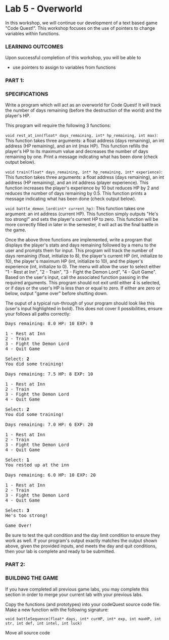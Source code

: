 # Lab 5 - Overworld

In this workshop, we will continue our development of a text based game "Code Quest!". This workshop focuses on the use of pointers to change variables within functions.

### LEARNING OUTCOMES

Upon successful completion of this workshop, you will be able to

- use pointers to assign to variables from functions

### PART 1:

### SPECIFICATIONS

Write a program which will act as an overworld for Code Quest! It will track the number of days remaining (before the destruction of the world) and the player's HP.

This program will require the following 3 functions:

`void rest_at_inn(float* days_remaining, int* hp_remaining, int max)`: This function takes three arguments: a float address (days remaining), an int address (HP remaining), and an int (max HP). This function refills the player's HP to its maximum value and decreases the number of days remaining by one. Print a message indicating what has been done (check output below).

`void train(float* days_remaining, int* hp_remaining, int* experience)`: This function takes three arguments: a float address (days remaining), an int address (HP remaining), and an int address (player experience). This function increases the player's experience by 10 but reduces HP by 2 and reduces the number of days remaining by 0.5. This function prints a message indicating what has been done (check output below).

`void battle_demon_lord(int* current_hp)`: This function takes one argument: an int address (current HP). This function simply outputs "He's too strong!" and sets the player's current HP to zero. This function will be more correctly filled in later in the semester, it will act as the final battle in the game.

Once the above three functions are implemented, write a program that displays the player's stats and days remaining followed by a menu to the user and prompts them for input. This program will track the number of days remaining (float, initialize to 8), the player's current HP (int, initialize to 10), the player's maximum HP (int, initialize to 10), and the player's experience (int, initialize to 0). The menu will allow the user to select either "1 - Rest at Inn", "2 - Train", "3 - Fight the Demon Lord", "4 - Quit Game". Based on the user's input, call the associated function passing in the required arguments. This program should not exit until either 4 is selected, or if days or the user's HP is less than or equal to zero. If either are zero or below, output "game over" before shutting down.

The ouput of a typical run-through of your program should look like this (user's input highlighted in bold). This does not cover ll possibilities, ensure your follows all paths correctly:

<pre>
Days remaining: 8.0 HP: 10 EXP: 0

1 - Rest at Inn
2 - Train
3 - Fight the Demon Lord
4 - Quit Game

Select: <b>2</b>
You did some training!

Days remaining: 7.5 HP: 8 EXP: 10

1 - Rest at Inn
2 - Train
3 - Fight the Demon Lord
4 - Quit Game

Select: <b>2</b>
You did some training!

Days remaining: 7.0 HP: 6 EXP: 20

1 - Rest at Inn
2 - Train
3 - Fight the Demon Lord
4 - Quit Game

Select: <b>1</b>
You rested up at the inn

Days remaining: 6.0 HP: 10 EXP: 20

1 - Rest at Inn
2 - Train
3 - Fight the Demon Lord
4 - Quit Game

Select: <b>3</b>
He's too strong!

Game Over!
</pre>

Be sure to test the quit condition and the day limit condition to ensure they work as well. If your program's output exactly matches the output shown above, given the provided inputs, and meets the day and quit conditions, then your lab is complete and ready to be submitted.

### PART 2:

### BUILDING THE GAME

If you have completed all previous game labs, you may complete this section in order to merge your current lab with your previous labs.

Copy the functions (and prototypes) into your codeQuest source code file. Make a new function with the following signature:

`void battleSequence(float* days, int* curHP, int* exp, int maxHP, int str, int def, int intel, int luck)`

Move all source code 
